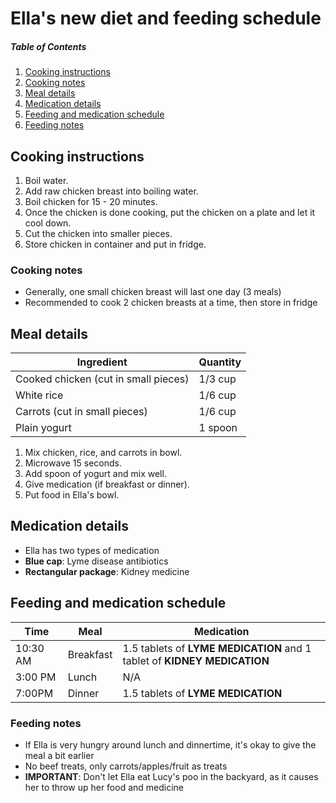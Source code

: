 # Ella's new diet and feeding schedule

##### Table of Contents
1. [Cooking instructions](#cooking-instructions)
2. [Cooking notes](#cooking-notes)
3. [Meal details](#meal-details)
4. [Medication details](#medication-details)
5. [Feeding and medication schedule](#feeding-schedule)
6. [Feeding notes](#feeding-notes)

## Cooking instructions
1. Boil water.
2. Add raw chicken breast into boiling water.
3. Boil chicken for 15 - 20 minutes.
4. Once the chicken is done cooking, put the chicken on a plate and let it cool down.
5. Cut the chicken into smaller pieces.
6. Store chicken in container and put in fridge.

### Cooking notes
- Generally, one small chicken breast will last one day (3 meals)
- Recommended to cook 2 chicken breasts at a time, then store in fridge

## Meal details
| Ingredient | Quantity |
| ---------- | -------- |
| Cooked chicken (cut in small pieces) | 1/3 cup |
| White rice | 1/6 cup |
| Carrots (cut in small pieces) | 1/6 cup |
| Plain yogurt | 1 spoon |
1. Mix chicken, rice, and carrots in bowl.
2. Microwave 15 seconds.
3. Add spoon of yogurt and mix well.
4. Give medication (if breakfast or dinner).
5. Put food in Ella's bowl.


## Medication details
- Ella has two types of medication
- **Blue cap**: Lyme disease antibiotics
- **Rectangular package**: Kidney medicine

## Feeding and medication schedule
| Time | Meal | Medication |
| ---- | ---- | ---------- |
| 10:30 AM | Breakfast | 1.5 tablets of **LYME MEDICATION** and 1 tablet of **KIDNEY MEDICATION** |
| 3:00 PM | Lunch | N/A |
|7:00PM | Dinner | 1.5 tablets of **LYME MEDICATION** |

### Feeding notes
- If Ella is very hungry around lunch and dinnertime, it's okay to give the meal a bit earlier
- No beef treats, only carrots/apples/fruit as treats
- **IMPORTANT**: Don't let Ella eat Lucy's poo in the backyard, as it causes her to throw up her food and medicine


